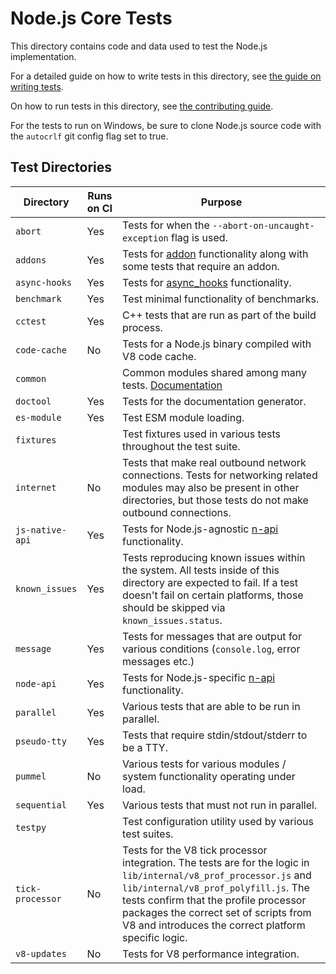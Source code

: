 # Node.js Core Tests

This directory contains code and data used to test the Node.js implementation.

For a detailed guide on how to write tests in this
directory, see [the guide on writing tests](../doc/guides/writing-tests.md).

On how to run tests in this directory, see
[the contributing guide](../doc/guides/contributing/pull-requests.md#step-6-test).

For the tests to run on Windows, be sure to clone Node.js source code with the
`autocrlf` git config flag set to true.

## Test Directories

| Directory        | Runs on CI | Purpose         |
| ---------------- | ---------- | --------------- |
| `abort`          | Yes        | Tests for when the `--abort-on-uncaught-exception` flag is used. |
| `addons`         | Yes        | Tests for [addon](https://nodejs.org/api/addons.html) functionality along with some tests that require an addon. |
| `async-hooks`    | Yes       | Tests for [async_hooks](https://nodejs.org/api/async_hooks.html) functionality. |
| `benchmark`      | Yes       | Test minimal functionality of benchmarks. |
| `cctest`         | Yes       | C++ tests that are run as part of the build process. |
| `code-cache`     | No        | Tests for a Node.js binary compiled with V8 code cache. |
| `common`         |           | Common modules shared among many tests. [Documentation](./common/README.md) |
| `doctool`        | Yes       | Tests for the documentation generator. |
| `es-module`      | Yes       | Test ESM module loading. |
| `fixtures`       |                | Test fixtures used in various tests throughout the test suite. |
| `internet`       | No        | Tests that make real outbound network connections. Tests for networking related modules may also be present in other directories, but those tests do not make outbound connections. |
| `js-native-api`  | Yes       | Tests for Node.js-agnostic [n-api](https://nodejs.org/api/n-api.html) functionality. |
| `known_issues`   | Yes       | Tests reproducing known issues within the system. All tests inside of this directory are expected to fail. If a test doesn't fail on certain platforms, those should be skipped via `known_issues.status`. |
| `message`        | Yes       | Tests for messages that are output for various conditions (`console.log`, error messages etc.) |
| `node-api`       | Yes       | Tests for Node.js-specific [n-api](https://nodejs.org/api/n-api.html) functionality. |
| `parallel`       | Yes       | Various tests that are able to be run in parallel. |
| `pseudo-tty`     | Yes       | Tests that require stdin/stdout/stderr to be a TTY. |
| `pummel`         | No        | Various tests for various modules / system functionality operating under load. |
| `sequential`     | Yes       | Various tests that must not run in parallel. |
| `testpy`         |           | Test configuration utility used by various test suites. |
| `tick-processor` | No        | Tests for the V8 tick processor integration. The tests are for the logic in `lib/internal/v8_prof_processor.js` and `lib/internal/v8_prof_polyfill.js`. The tests confirm that the profile processor packages the correct set of scripts from V8 and introduces the correct platform specific logic. |
| `v8-updates`     | No        | Tests for V8 performance integration. |
